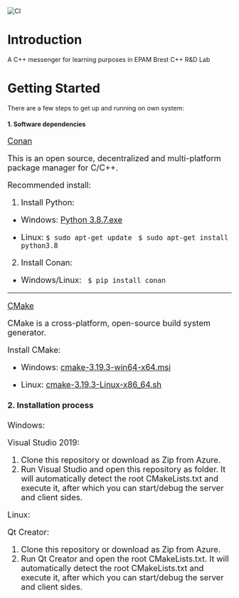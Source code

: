 ![CI](https://github.com/f1nal3/Juniorgram/workflows/CI/badge.svg?branch=master)  

# Introduction 
A C++ messenger for learning purposes in EPAM Brest C++ R&D Lab

# Getting Started

There are a few steps to get up and running on own system:

#### 1. Software dependencies

<font size="4">[Conan](https://conan.io/index.html)<font size/>

This is an open source, decentralized and multi-platform package manager for C/C++.

Recommended install:

1. Install Python: 

 - Windows: [Python 3.8.7.exe](https://www.python.org/ftp/python/3.8.7/python-3.8.7-amd64.exe)

 - Linux: 
```$ sudo apt-get update ```
```$ sudo apt-get install python3.8```

2. Install Conan: 

 - Windows/Linux: ``` $ pip install conan```

---

<font size="4">[CMake](https://cmake.org)<font size/>

CMake is a cross-platform, open-source build system generator. 

Install CMake:

 - Windows: [cmake-3.19.3-win64-x64.msi](https://github.com/Kitware/CMake/releases/download/v3.19.3/cmake-3.19.3-win32-x86.msi)

 - Linux: [cmake-3.19.3-Linux-x86_64.sh](https://github.com/Kitware/CMake/releases/download/v3.19.3/cmake-3.19.3-Linux-x86_64.sh)

#### 2. Installation process

<font size="4">Windows:<font size/>

<font size="4">Visual Studio 2019: <font size/>
 1. Clone this repository or download as Zip from Azure.
 2. Run Visual Studio and open this repository as folder. It will automatically detect the root CMakeLists.txt and execute it, after which you can start/debug the server and client sides.

<font size="4">Linux:<font size/>

Qt Creator:

 1. Clone this repository or download as Zip from Azure.
 2. Run Qt Creator and open the root CMakeLists.txt. It will automatically detect the root CMakeLists.txt and execute it, after which you can start/debug the server and client sides.

 
